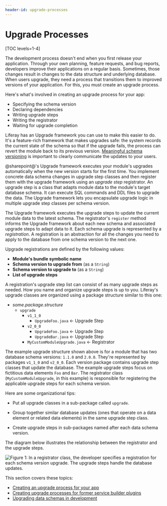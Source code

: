 ```yaml
---
header-id: upgrade-processes
---
```


# Upgrade Processes

[TOC levels=1-4]

The development process doesn't end when you first release your application. 
Through your own planning, feature requests, and bug reports, developers improve 
their applications on a regular basis. Sometimes, those changes result in 
changes to the data structure and underlying database. When users upgrade, they 
need a process that transitions them to improved versions of your application. 
For this, you must create an upgrade process.  

Here's what's involved in creating an upgrade process for your app:

- Specifying the schema version
- Declaring dependencies
- Writing upgrade steps
- Writing the registrator
- Waiting for upgrade completion

Liferay has an Upgrade framework you can use to make this easier to do. It's a 
feature-rich framework that makes upgrades safe: the system records the current 
state of the schema so that if the upgrade fails, the process can revert the 
module back to its previous version. [Meaningful schema versioning](/docs/7-2/reference/-/knowledge_base/r/meaningful-schema-versioning) 
is important to clearly communicate the updates to your users. 

@sharepoint@'s Upgrade framework executes your module's upgrades automatically when 
the new version starts for the first time. You implement concrete data schema 
changes in upgrade step classes and then register them with the upgrade 
framework using an *upgrade step* registrator. An upgrade step is a class that 
adapts module data to the module's target database schema. It can execute SQL 
commands and DDL files to upgrade the data. The Upgrade framework lets you 
encapsulate upgrade logic in multiple upgrade step classes per schema version. 

The Upgrade framework executes the upgrade steps to update the current module 
data to the latest schema. The registrator's `register` method informs the 
Upgrade framework about each new schema and associated upgrade steps to adapt 
data to it. Each schema upgrade is represented by a *registration*. A 
registration is an abstraction for all the changes you need to apply to the 
database from one schema version to the next one. 

Upgrade registrations are defined by the following values:

- **Module's bundle symbolic name**
- **Schema version to upgrade from** (as a `String`)
- **Schema version to upgrade to** (as a `String`)
- **List of upgrade steps**

A registration's upgrade step list can consist of as many upgrade steps as 
needed. How you name and organize upgrade steps is up to you. Liferay's upgrade 
classes are organized using a package structure similar to this one:

- *some.package.structure*
    - `upgrade`
        - `v1_1_0`
            - `UpgradeFoo.java`   &larr; Upgrade Step
        - `v2_0_0`
            - `UpgradeFoo.java`   &larr; Upgrade Step
            - `UpgradeBar.java`   &larr; Upgrade Step
        - `MyCustomModuleUpgrade.java`   &larr; Registrator

The example upgrade structure shown above is for a module that has two database 
schema versions: `1.1.0` and `2.0.0`. They're represented by packages `v1_1_0` 
and `v2_0_0`. Each version package contains upgrade step classes that update the 
database. The example upgrade steps focus on fictitious data elements `Foo` and 
`Bar`. The registrator class (`MyCustomModuleUpgrade`, in this example) is 
responsible for registering the applicable upgrade steps for each schema 
version. 

Here are some organizational tips:

-   Put all upgrade classes in a sub-package called `upgrade`.

-   Group together similar database updates (ones that operate on a data element
    or related data elements) in the same upgrade step class.

-   Create upgrade steps in sub-packages named after each data schema version. 

The diagram below illustrates the relationship between the registrator and the 
upgrade steps. 

![Figure 1: In a registrator class, the developer specifies a registration for each schema version upgrade. The upgrade steps handle the database updates.](../../images/data-upgrade-module-upgrade-architecture.png)

This section covers these topics:

- [Creating an upgrade process for your app](/docs/7-2/frameworks/-/knowledge_base/f/creating-an-upgrade-process-for-your-app)
- [Creating upgrade processes for former service builder plugins](/docs/7-2/frameworks/-/knowledge_base/f/upgrade-processes-for-former-service-builder-plugins)
- [Upgrading data schemas in development](/docs/7-2/frameworks/-/knowledge_base/f/upgrading-data-schemas-in-development)
